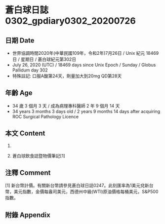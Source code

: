 [_metadata_:encoding]: - "utf-8"
[_metadata_:language]: - "zh-Hant-TW"
[_metadata_:fileformat]: - "markdown"
[_metadata_:MIME_type]: - "text/plain"
[_metadata_:markdown_version]: - "commonmark version 0.29"
[_metadata_:markdown_spec]: - "https://spec.commonmark.org/0.29/"

# 蒼白球日誌0302_gpdiary0302_20200726 #

## 日期 Date ##

* 世界協調時間2020年(中華民國109年，令和2年)7月26日 / Unix 紀元 18469 日 / 星期日 / 蒼白球紀元第302日
* July 26, 2020 (UTC) / 18469 days since Unix Epoch / Sunday / Globus Pallidum day 302
* 特殊註記: 口服A酸第24天，劑量加大到20mg QD第28天

## 年齡 Age ##

* 34 歲 3 個月 3 天 / 成為病理專科醫師 2 年 9 個月 14 天
* 34 years 3 months 3 days old / 2 years 9 months 14 days after acquiring ROC Surgical Pathology Licence

## 本文 Content ##

1. 

    
2. 蒼白球飲食誌暨物價筆記[1]

    

## 注釋 Comment ##

[1] 新台幣計價。有關新台幣請參見蒼白球日誌0247。此刻匯率為1美元兌新台幣，美元指數，金價每盎司美元，西德州中級(WTI)原油價格每桶美元，S&P500指數。



## 附錄 Appendix ##

